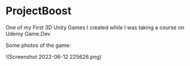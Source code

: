 # ProjectBoost
One of my First 3D Unity Games I created while I was taking a course on Udemy Game.Dev

Some photos of the game:

!(Screenshot 2022-06-12 225626.png)

